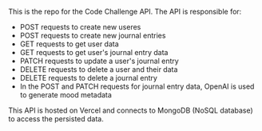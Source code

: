 This is the repo for the Code Challenge API. The API is responsible for: 

- POST requests to create new useres
- POST requests to create new journal entries
- GET requests to get user data
- GET requests to get user's journal entry data
- PATCH requests to update a user's journal entry
- DELETE requests to delete a user and their data
- DELETE requests to delete a journal entry 
- In the POST and PATCH requests for journal entry data, OpenAI is used to generate mood metadata


This API is hosted on Vercel and connects to MongoDB (NoSQL database) to access the persisted data. 


